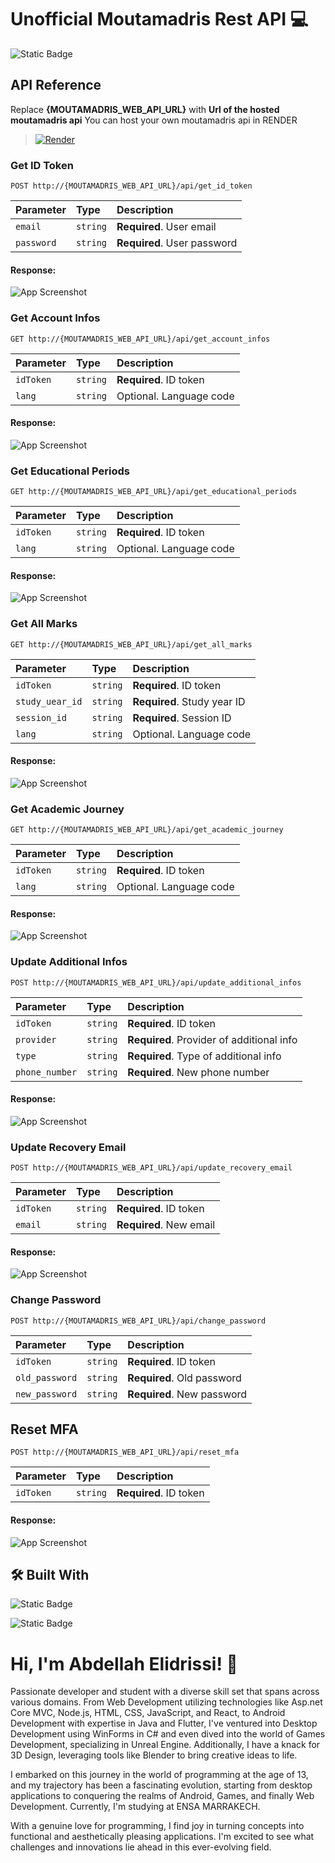 
# Unofficial Moutamadris Rest API 💻
![Static Badge](https://img.shields.io/badge/Awesome%20Rest%20API-8A2BE2?logo=windows&logoColor=white)

## API Reference
Replace **{MOUTAMADRIS_WEB_API_URL}** with **Url of the hosted moutamadris api**
You can host your own moutamadris api in RENDER
>[![Render](https://img.shields.io/badge/Render%20Hosting-32a852?style=for-the-badge&logo=render&logoColor=white)](https://docs.render.com/deploy-fastapi)
### Get ID Token
```
POST http://{MOUTAMADRIS_WEB_API_URL}/api/get_id_token
```
| Parameter  | Type     | Description                  |
| :--------- | :------- | :--------------------------- |
| `email`    | `string` | **Required**. User email     |
| `password` | `string` | **Required**. User password  |

#### Response:
![App Screenshot](https://github.com/AbdellahDeveloper/BypassAntivirus/blob/main/images_moutamadris_api/1.png?raw=true)

### Get Account Infos
```
GET http://{MOUTAMADRIS_WEB_API_URL}/api/get_account_infos
```
| Parameter | Type     | Description              |
| :-------- | :------- | :----------------------- |
| `idToken` | `string` | **Required**. ID token   |
| `lang`    | `string` | Optional. Language code  |

#### Response:
![App Screenshot](https://github.com/AbdellahDeveloper/BypassAntivirus/blob/main/images_moutamadris_api/2.png?raw=true)

### Get Educational Periods
```
GET http://{MOUTAMADRIS_WEB_API_URL}/api/get_educational_periods
```
| Parameter | Type     | Description              |
| :-------- | :------- | :----------------------- |
| `idToken` | `string` | **Required**. ID token   |
| `lang`    | `string` | Optional. Language code  |

#### Response:
![App Screenshot](https://github.com/AbdellahDeveloper/BypassAntivirus/blob/main/images_moutamadris_api/3.png?raw=true)

### Get All Marks
```
GET http://{MOUTAMADRIS_WEB_API_URL}/api/get_all_marks
```
| Parameter       | Type     | Description                      |
| :-------------- | :------- | :------------------------------ |
| `idToken` | `string` | **Required**. ID token          |
| `study_uear_id`  | `string` | **Required**. Study year ID   |
| `session_id` | `string` | **Required**. Session ID        |
| `lang`    | `string` | Optional. Language code  |

#### Response:
![App Screenshot](https://github.com/AbdellahDeveloper/BypassAntivirus/blob/main/images_moutamadris_api/4.png?raw=true)

### Get Academic Journey
```
GET http://{MOUTAMADRIS_WEB_API_URL}/api/get_academic_journey
```
| Parameter | Type     | Description              |
| :-------- | :------- | :----------------------- |
| `idToken` | `string` | **Required**. ID token    |
| `lang`    | `string` | Optional. Language code  |

#### Response:
![App Screenshot](https://github.com/AbdellahDeveloper/BypassAntivirus/blob/main/images_moutamadris_api/5.png?raw=true)

### Update Additional Infos
```
POST http://{MOUTAMADRIS_WEB_API_URL}/api/update_additional_infos
```
| Parameter           | Type     | Description                                   |
| :------------------------------------------------------------ | :------- | :----------------------------------------- |
| `idToken`          | `string` | **Required**. ID token                                   |
| `provider`        | `string` | **Required**. Provider of additional info                 |
| `type`           | `string` | **Required**. Type of additional info                           |
| `phone_number`      | `string` | **Required**. New phone number                           |

#### Response:
![App Screenshot](https://github.com/AbdellahDeveloper/BypassAntivirus/blob/main/images_moutamadris_api/6.png?raw=true)

### Update Recovery Email
```
POST http://{MOUTAMADRIS_WEB_API_URL}/api/update_recovery_email
```
| Parameter | Type    | Description              |
| :-------- | :------- | :---------------------------------- |
| `idToken` | `string` | **Required**. ID token                            |
| `email`    | `string` | **Required**. New email                           |

#### Response:
![App Screenshot](https://github.com/AbdellahDeveloper/BypassAntivirus/blob/main/images_moutamadris_api/6.png?raw=true)

### Change Password
```curl
POST http://{MOUTAMADRIS_WEB_API_URL}/api/change_password
```
| Parameter       | Type     | Description              |
| :---------------- | :------- | :--------------------------------- |
| `idToken`       | `string` | **Required**. ID token                        |
| `old_password` | `string` | **Required**. Old password                      |
| `new_password` | `string` | **Required**. New password                      |


## Reset MFA
```
POST http://{MOUTAMADRIS_WEB_API_URL}/api/reset_mfa
```
| Parameter | Type     | Description              |
| :-------- | :------- | :------------------------ |
| `idToken` | `string` | **Required**. ID token   |

#### Response:
![App Screenshot](https://github.com/AbdellahDeveloper/BypassAntivirus/blob/main/images_moutamadris_api/6.png?raw=true)


## 🛠 Built With
![Static Badge](https://img.shields.io/badge/Python-3776AB?logo=python&logoColor=white)

![Static Badge](https://img.shields.io/badge/FastAPI-009688?logo=fastapi&logoColor=white)


# Hi, I'm Abdellah Elidrissi! 👋

Passionate developer and student with a diverse skill set that spans across various domains. From Web Development utilizing technologies like Asp.net Core MVC, Node.js, HTML, CSS, JavaScript, and React, to Android Development with expertise in Java and Flutter, I've ventured into Desktop Development using WinForms in C# and even dived into the world of Games Development, specializing in Unreal Engine. Additionally, I have a knack for 3D Design, leveraging tools like Blender to bring creative ideas to life.

I embarked on this journey in the world of programming at the age of 13, and my trajectory has been a fascinating evolution, starting from desktop applications to conquering the realms of Android, Games, and finally Web Development. Currently, I'm studying at ENSA MARRAKECH.

With a genuine love for programming, I find joy in turning concepts into functional and aesthetically pleasing applications. I'm excited to see what challenges and innovations lie ahead in this ever-evolving field.
